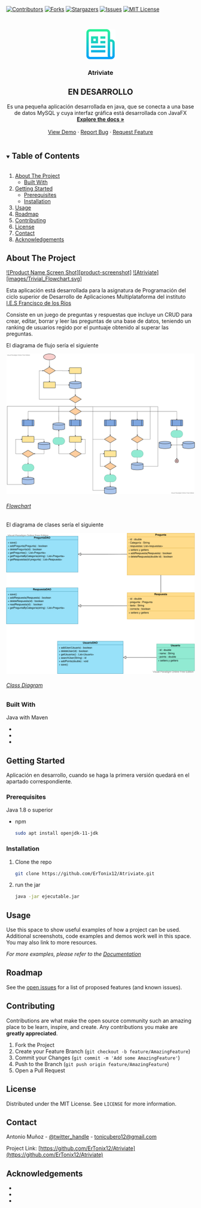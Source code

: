 <!--
*** Thanks for checking out the Best-README-Template. If you have a suggestion
*** that would make this better, please fork the repo and create a pull request
*** or simply open an issue with the tag "enhancement".
*** Thanks again! Now go create something AMAZING! :D
***
***
***
*** To avoid retyping too much info. Do a search and replace for the following:
*** github_username, repo_name, twitter_handle, email, project_title, project_description
-->



<!-- PROJECT SHIELDS -->
<!--
*** I'm using markdown "reference style" links for readability.
*** Reference links are enclosed in brackets [ ] instead of parentheses ( ).
*** See the bottom of this document for the declaration of the reference variables
*** for contributors-url, forks-url, etc. This is an optional, concise syntax you may use.
*** https://www.markdownguide.org/basic-syntax/#reference-style-links
-->
[![Contributors][contributors-shield]][contributors-url]
[![Forks][forks-shield]][forks-url]
[![Stargazers][stars-shield]][stars-url]
[![Issues][issues-shield]][issues-url]
[![MIT License][license-shield]][license-url]
<!-- [![LinkedIn][linkedin-shield]][linkedin-url] -->



<!-- PROJECT LOGO -->
<br />
<p align="center">
  <a href="https://github.com/ErTonix12/Atriviate">
    <img src="images/logo.png" alt="Logo" width="80" height="80">
  </a>

  <h3 align="center">Atriviate</h3>
  <h2 align="center">EN DESARROLLO</h2>

  <p align="center">
    Es una pequeña aplicación desarrollada en java, que se conecta a una base de datos MySQL y cuya interfaz gráfica está desarrollada con JavaFX
    <br />
    <a href="https://github.com/ErTonix12/Atriviate"><strong>Explore the docs »</strong></a>
    <br />
    <br />
    <a href="https://github.com/ErTonix12/Atriviate">View Demo</a>
    ·
    <a href="https://github.com/ErTonix12/Atriviate/issues">Report Bug</a>
    ·
    <a href="https://github.com/ErTonix12/Atriviate/issues">Request Feature</a>
  </p>
</p>



<!-- TABLE OF CONTENTS -->
<details open="open">
  <summary><h2 style="display: inline-block">Table of Contents</h2></summary>
  <ol>
    <li>
      <a href="#about-the-project">About The Project</a>
      <ul>
        <li><a href="#built-with">Built With</a></li>
      </ul>
    </li>
    <li>
      <a href="#getting-started">Getting Started</a>
      <ul>
        <li><a href="#prerequisites">Prerequisites</a></li>
        <li><a href="#installation">Installation</a></li>
      </ul>
    </li>
    <li><a href="#usage">Usage</a></li>
    <li><a href="#roadmap">Roadmap</a></li>
    <li><a href="#contributing">Contributing</a></li>
    <li><a href="#license">License</a></li>
    <li><a href="#contact">Contact</a></li>
    <li><a href="#acknowledgements">Acknowledgements</a></li>
  </ol>
</details>



<!-- ABOUT THE PROJECT -->
## About The Project

[![Product Name Screen Shot][product-screenshot]](https://example.com)
[![Atriviate][images/Trivial_Flowchart.svg]]()

Esta aplicación está desarrollada para la asignatura de Programación del ciclo superior de Desarrollo de Aplicaciones Multiplataforma del instituto
<a href="https://github.com/ies-franciscodelosrios">I.E.S Francisco de los Ríos</a>

Consiste en un juego de preguntas y respuestas que incluye un CRUD para crear, editar, borrar y leer las preguntas de una base de datos, teniendo un 
ranking de usuarios regido por el puntuaje obtenido al superar las preguntas.

El diagrama de flujo sería el siguiente

  <a href="https://github.com/ErTonix12/Atriviate">
    <img src="images/Trivial_Flowchart.svg">
    <h6>Flowchart</h6>
  </a>

El diagrama de clases sería el siguiente

  <a href="https://github.com/ErTonix12/Atriviate">
    <img src="images/Class_Diagram.svg">
    <h6>Class Diagram</h6>
  </a>

### Built With
Java with Maven
* []()
* []()
* []()



<!-- GETTING STARTED -->
## Getting Started

Aplicación en desarrollo, cuando se haga la primera versión quedará en el apartado correspondiente.

### Prerequisites

Java 1.8 o superior
* npm
  ```sh
  sudo apt install openjdk-11-jdk
  ```

### Installation

1. Clone the repo
   ```sh
   git clone https://github.com/ErTonix12/Atriviate.git
2. run the jar
   ```sh
   java -jar ejecutable.jar
   ```



<!-- USAGE EXAMPLES -->
## Usage

Use this space to show useful examples of how a project can be used. Additional screenshots, code examples and demos work well in this space. You may also link to more resources.

_For more examples, please refer to the [Documentation](https://example.com)_



<!-- ROADMAP -->
## Roadmap

See the [open issues](https://github.com/ErTonix12/Atriviate/issue) for a list of proposed features (and known issues).



<!-- CONTRIBUTING -->
## Contributing

Contributions are what make the open source community such an amazing place to be learn, inspire, and create. Any contributions you make are **greatly appreciated**.

1. Fork the Project
2. Create your Feature Branch (`git checkout -b feature/AmazingFeature`)
3. Commit your Changes (`git commit -m 'Add some AmazingFeature'`)
4. Push to the Branch (`git push origin feature/AmazingFeature`)
5. Open a Pull Request



<!-- LICENSE -->
## License

Distributed under the MIT License. See `LICENSE` for more information.



<!-- CONTACT -->
## Contact

Antonio Muñoz - [@twitter_handle](https://twitter.com/tonimc12) - tonicubero12@gmail.com

Project Link: [https://github.com/ErTonix12/Atriviate](https://github.com/ErTonix12/Atriviate)



<!-- ACKNOWLEDGEMENTS -->
## Acknowledgements

* []()
* []()
* []()





<!-- MARKDOWN LINKS & IMAGES -->
<!-- https://www.markdownguide.org/basic-syntax/#reference-style-links -->
[contributors-shield]: https://img.shields.io/github/contributors/github_username/repo.svg?style=for-the-badge
[contributors-url]: https://github.com/github_username/repo/graphs/contributors
[forks-shield]: https://img.shields.io/github/forks/github_username/repo.svg?style=for-the-badge
[forks-url]: https://github.com/github_username/repo/network/members
[stars-shield]: https://img.shields.io/github/stars/github_username/repo.svg?style=for-the-badge
[stars-url]: https://github.com/github_username/repo/stargazers
[issues-shield]: https://img.shields.io/github/issues/github_username/repo.svg?style=for-the-badge
[issues-url]: https://github.com/github_username/repo/issues
[license-shield]: https://img.shields.io/github/license/github_username/repo.svg?style=for-the-badge
[license-url]: https://github.com/github_username/repo/blob/master/LICENSE.txt
[linkedin-shield]: https://img.shields.io/badge/-LinkedIn-black.svg?style=for-the-badge&logo=linkedin&colorB=555
[linkedin-url]: https://linkedin.com/in/github_username
